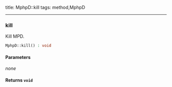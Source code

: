 title: MphpD::kill
tags: method,MphpD

---

<div class="method">
<h3 class="method-name">kill</h3>
<p>Kill MPD.<br></p>

```php
MphpD::kill() : void
```

#### Parameters

*none*


#### Returns `void`




</div>